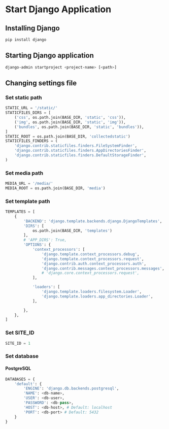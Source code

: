 # Start Django Application
## Installing Django
```bash
pip install django
```

## Starting Django application
```bash
django-admin startproject <project-name> [<path>]
```

## Changing settings file

### Set static path
```python
STATIC_URL = '/static/'
STATICFILES_DIRS = [
    ('css', os.path.join(BASE_DIR, 'static', 'css')),
    ('img', os.path.join(BASE_DIR, 'static', 'img')),
    ('bundles', os.path.join(BASE_DIR, 'static', 'bundles')),
]
STATIC_ROOT = os.path.join(BASE_DIR, 'collectedstatic')
STATICFILES_FINDERS = (
    'django.contrib.staticfiles.finders.FileSystemFinder',
    'django.contrib.staticfiles.finders.AppDirectoriesFinder',
    'django.contrib.staticfiles.finders.DefaultStorageFinder',
)
```
### Set media path
```python
MEDIA_URL = '/media/'
MEDIA_ROOT = os.path.join(BASE_DIR, 'media')
```
### Set template path
```python
TEMPLATES = [
    {
        'BACKEND': 'django.template.backends.django.DjangoTemplates',
        'DIRS': [
            os.path.join(BASE_DIR, 'templates')
        ],
        # 'APP_DIRS': True,
        'OPTIONS': {
            'context_processors': [
                'django.template.context_processors.debug',
                'django.template.context_processors.request',
                'django.contrib.auth.context_processors.auth',
                'django.contrib.messages.context_processors.messages',
                # 'django.core.context_processors.request',
            ],

            'loaders': [
                'django.template.loaders.filesystem.Loader',
                'django.template.loaders.app_directories.Loader',
            ],

        },
    },
]

```
### Set SITE_ID
```python
SITE_ID = 1
```
### Set database
#### PostgreSQL
```python
DATABASES = {
    'default': {
        'ENGINE': 'django.db.backends.postgresql',
        'NAME': <db-name>,
        'USER': <db-user>,
        'PASSWORD': <db-pass>,
        'HOST': <db-host>, # Default: localhost
        'PORT': <db-port> # Default: 5432
    }
}

```
